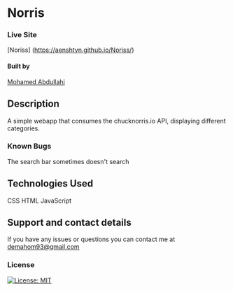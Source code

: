 # Norris


### Live Site
[Noriss]  (https://aenshtyn.github.io/Noriss/)

#### Built by

[Mohamed Abdullahi](https://github.com/aenshtyn)


## Description

A simple webapp that consumes the chucknorris.io API, displaying different categories.


### Known Bugs

The search bar sometimes doesn't search

## Technologies Used

CSS
HTML
JavaScript

## Support and contact details

If you have any issues or questions you can contact me at demahom93@gmail.com

### License

[![License: MIT](https://img.shields.io/badge/License-MIT-yellow.svg)](https://opensource.org/licenses/MIT)